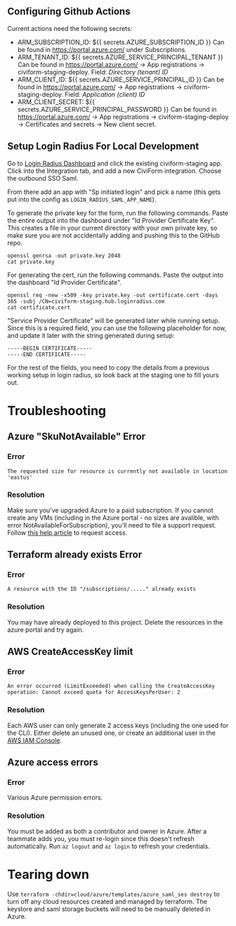 
## Configuring Github Actions

Current actions need the following secrets:
 * ARM_SUBSCRIPTION_ID: ${{ secrets.AZURE_SUBSCRIPTION_ID }} Can be found in https://portal.azure.com/ under Subscriptions.
 * ARM_TENANT_ID: ${{ secrets.AZURE_SERVICE_PRINCIPAL_TENANT }} Can be found in https://portal.azure.com/ -> App registrations -> civiform-staging-deploy. Field: _Directory (tenant) ID_
 * ARM_CLIENT_ID: ${{ secrets.AZURE_SERVICE_PRINCIPAL_ID }} Can be found in https://portal.azure.com/ -> App registrations -> civiform-staging-deploy. Field: _Application (client) ID_
 * ARM_CLIENT_SECRET: ${{ secrets.AZURE_SERVICE_PRINCIPAL_PASSWORD }} Can be found in https://portal.azure.com/ -> App registrations -> civiform-staging-deploy -> Certificates and secrets -> New client secret.  

## Setup Login Radius For Local Development

Go to [Login Radius Dashboard](https://dashboard.loginradius.com/) and click the
existing civiform-staging app. Click into the Integration tab, and add a new
CiviForm integration. Choose the outbound SSO Saml.

From there add an app with "Sp initiated login" and pick a name (this gets put
into the config as `LOGIN_RADIUS_SAML_APP_NAME`).

To generate the private key for the form, run the following commands. Paste the
entire output into the dashboard under "Id Provider Certificate Key". This
creates a file in your current directory with your own private key, so make sure
you are not accidentally adding and pushing this to the GitHub repo.

```
openssl genrsa -out private.key 2048
cat private.key
```

For generating the cert, run the following commands. Paste the output into the
dashboard "Id Provider Certificate".

```
openssl req -new -x509 -key private.key -out certificate.cert -days 365 -subj /CN=civiform-staging.hub.loginradius.com
cat certificate.cert
```

"Service Provider Certificate" will be generated later while running setup.
Since this is a required field, you can use the following placeholder for now,
and update it later with the string generated during setup:

```
-----BEGIN CERTIFICATE-----
-----END CERTIFICATE-----
```

For the rest of the fields, you need to copy the details from a previous working
setup in login radius, so look back at the staging one to fill yours out.

# Troubleshooting

## Azure "SkuNotAvailable" Error

### Error

`The requested size for resource is currently not available in location 'eastus'`

### Resolution

Make sure you've upgraded Azure to a paid subscription. If you cannot create any
VMs (including in the Azure portal - no sizes are avalible, with error
NotAvailableForSubscription), you'll need to file a support request. Follow
[this help article](https://docs.microsoft.com/en-us/troubleshoot/azure/general/region-access-request-process)
to request access.

## Terraform already exists Error

### Error

`A resource with the ID "/subscriptions/....." already exists`

### Resolution

You may have already deployed to this project. Delete the resources in the azure
portal and try again.

## AWS CreateAccessKey limit

### Error

`An error occurred (LimitExceeded) when calling the CreateAccessKey operation: Cannot exceed quota for AccessKeysPerUser: 2`

### Resolution

Each AWS user can only generate 2 access keys (including the one used for the
CLI). Either delete an unused one, or create an additional user in the
[AWS IAM Console](https://console.aws.amazon.com).

## Azure access errors

### Error

Various Azure permission errors.

### Resolution

You must be added as both a contributor and owner in Azure. After a teammate
adds you, you must re-login since this doesn't refresh automatically.
Run `az logout` and `az login` to refresh your credentials.

# Tearing down

Use `terraform -chdir=cloud/azure/templates/azure_saml_ses destroy` to turn off
any cloud resources created and managed by terraform. The keystore and saml
storage buckets will need to be manually deleted in Azure.
